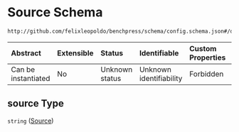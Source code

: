 # Source Schema

```txt
http://github.com/felixleopoldo/benchpress/schema/config.schema.json#/definitions/bn.fit_networks/properties/source
```



| Abstract            | Extensible | Status         | Identifiable            | Custom Properties | Additional Properties | Access Restrictions | Defined In                                                                    |
| :------------------ | :--------- | :------------- | :---------------------- | :---------------- | :-------------------- | :------------------ | :---------------------------------------------------------------------------- |
| Can be instantiated | No         | Unknown status | Unknown identifiability | Forbidden         | Allowed               | none                | [config.schema.json*](../../../out/config.schema.json "open original schema") |

## source Type

`string` ([Source](config-definitions-bnfit-network-file-properties-source.md))
